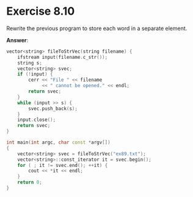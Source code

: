 # Exercise 8.10

Rewrite the previous program to store each word in a separate element.

**Answer**:

```cpp
vector<string> fileToStrVec(string filename) {
    ifstream input(filename.c_str());
    string s;
    vector<string> svec;
    if (!input) {
        cerr << "File " << filename
             << " cannot be opened." << endl;
        return svec;
    }
    while (input >> s) {
        svec.push_back(s);
    }
    input.close();
    return svec;
}

int main(int argc, char const *argv[])
{
    vector<string> svec = fileToStrVec("ex89.txt");
    vector<string>::const_iterator it = svec.begin();
    for ( ; it != svec.end(); ++it) {
        cout << *it << endl;
    }
    return 0;
}
```